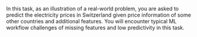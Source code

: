 In this task, as an illustration of a real-world problem, you are asked to predict the electricity prices in Switzerland given price information of some other countries and additional features. You will encounter typical ML workflow challenges of missing features and low predictivity in this task.
